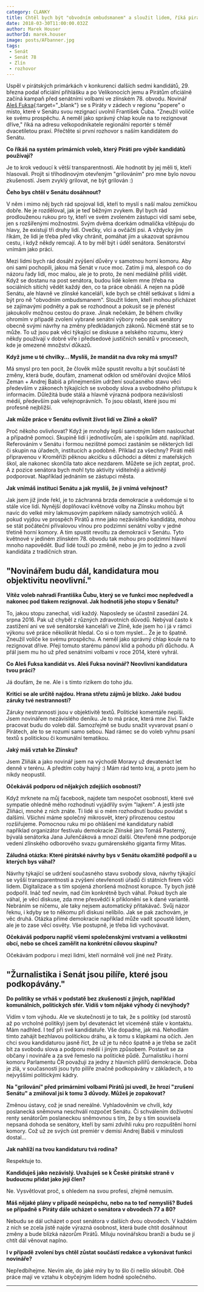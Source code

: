 ```yaml
---
category: CLANKY
title: Chtěl bych být "obvodním ombudsmanem" a sloužit lidem, říká pirátský kandidát do Senátu Aleš Fuksa
date: 2018-03-30T11:00:00.032Z
author: Marek Houser
authorId: marek.houser
image: posts/AFbanner.jpg
tags: 
 - Senát
 - Senát 78
 - Zlín
 - rozhovor
---
```

Uspěl v pirátských primárkách v konkurenci dalších sedmi kandidátů, 29. března podal oficiální přihlášku a po Velikonocích jemu a Pirátům oficiálně začíná kampaň před senátními volbami ve zlínském 78. obvodu. Novinář [Aleš Fuksa](https://www.alesfuksa.cz){:target="_blank"} se s Piráty v zádech v regionu "popere" o místo, které v Senátu svou rezignací uvolnil František Čuba. "Zneužil voliče ke svému prospěchu. A neměl jako správný chlap koule na to rezignovat dříve," říká na adresu velkopodnikatele regionální reportér s téměř dvacetiletou praxí. Přečtěte si první rozhovor s naším kandidátem do Senátu.

__Co říkáš na systém primárních voleb, který Piráti pro výběr kandidátů používají?__

Je to krok vedoucí k větší transparentnosti. Ale hodnotit by jej měli ti, kteří hlasovali. Projít si tříhodinovým otevřeným "grilováním" pro mne bylo novou zkušeností. Jsem zvyklý grilovat, ne být grilován :)

__Čeho bys chtěl v Senátu dosáhnout?__

V něm i mimo něj bych rád spojoval lidi, kteří to myslí s naší malou zemičkou dobře. Ne je rozděloval, jak je teď běžným zvykem. Byl bych rád prodlouženou rukou pro ty, kteří ve svém zvoleném zástupci vidí sami sebe, jen s rozšířenými možnostmi. Svým dvěma dcerkám odmalička vštěpuju do hlavy, že existují tři druhy lidí. Ovečky, vlci a ovčáčtí psi. A vždycky jim říkám, že lidi je třeba před vlky chránit, pomáhat jim a ukazovat správnou cestu, i když někdy remcají. A to by měl být i úděl senátora. Senátorství vnímám jako práci.

Mezi lidmi bych rád dosáhl zvýšení důvěry v samotnou horní komoru. Aby oni sami pochopili, jakou má Senát v ruce moc. Zatím ji má, alespoň co do názoru řady lidí, moc malou, ale je to proto, že není mediálně příliš vidět. Když se dostanu na post senátora, budou lidé kolem mne (třeba na sociálních sítích) vědět každý den, co ta práce obnáší. A nejen na půdě Senátu, ale hlavně ve zlínské kanceláři, kde bych se chtěl setkávat s lidmi a být pro ně "obvodním ombudsmanem". Sloužit lidem, kteří mohou přicházet se zajímavými podněty a pak se rozhodnout a pokusit se je přenést jakoukoliv možnou cestou do praxe.
Jinak nečekám, že během chvilky ohromím v případě zvolení vybrané senátní výbory nebo pak senátory obecně svými návrhy na změny předkládaných zákonů. Nicméně stát se to může. To už jsou pak věci týkající se diskuse a selského rozumu, který někdy používají v dobré víře i předsedové justičních senátů v procesech, kde je omezené množství důkazů.

__Když jsme u té chvilky... Myslíš, že mandát na dva roky má smysl?__

Má smysl pro ten pocit, že člověk může spustit revoltu a být součástí té změny, která bude, doufám, znamenat odklon od směřování dvojice Miloš Zeman + Andrej Babiš a přinejmenším udržení současného stavu věci především v zákonech týkajících se svobody slova a svobodného přístupu k informacím. Důležitá bude stálá a hlavně výrazná podpora nezávislosti médií, především pak veřejnoprávních. To jsou oblasti, které jsou mi profesně nejbližší.

__Jak může práce v Senátu ovlivnit život lidí ve Zlíně a okolí?__

Proč někoho ovlivňovat? Když je mnohdy lepší samotným lidem naslouchat a případně pomoci. Skupině lidí i jednotlivcům, ale i spolkům atd. například. Referováním v Senátu i formou nezištné pomoci zastáním se některých lidí či skupin na úřadech, institucích a podobně. Příklad za všechny? Piráti měli připravenou v Kroměříži pěknou akcičku s důchodci a dětmi z mateřských škol, ale nakonec skončila tato akce nezdarem. Můžete se jich zeptat, proč. A z pozice senátora bych mohl tyto aktivity viditelněji a aktivněji podporovat. Například jednáním se zástupci města.

__Jak vnímáš instituci Senátu a jak myslíš, že ji vnímá veřejnost?__

Jak jsem již jinde řekl, je to záchranná brzda demokracie a uvědomuje si to stále více lidí. Nynější doplňovací květnové volby na Zlínsku mohou být navíc do velké míry lakmusovým papírkem nálady samotných voličů. A pokud vyjdou ve prospěch Pirátů a mne jako nezávislého kandidáta, mohou se stát počáteční přívalovou vlnou pro podzimní senátní volby v jedné třetině horní komory. A tím spustit revoltu za demokracii v Senátu. Tyto květnové v jediném zlínském 78. obvodu tak mohou pro podzimní hlavní mnoho napovědět. Buď lidé touží po změně, nebo je jim to jedno a zvolí kandidáta z tradičních stran.


## __"Novinářem budu dál, kandidatura mou objektivitu neovlivní."__


__Vítěz voleb nahradí Františka Čubu, který se ve funkci moc nepředvedl a nakonec pod tlakem rezignoval. Jak hodnotíš jeho stopu v Senátu?__

To, jakou stopu zanechal, vidí každý. Naposledy se účastnil zasedání 24. srpna 2016. Pak už chyběl z různých zdravotních důvodů. Nebýval často k zastižení ani ve své senátorské kanceláři ve Zlíně, kde jsem ho i já v rámci výkonu své práce několikrát hledal. Co si o tom myslet... Že je to špatně. Zneužil voliče ke svému prospěchu. A neměl jako správný chlap koule na to rezignovat dříve. Přeji tomuto starému pánovi klid a pohodu při důchodu. A přál jsem mu ho už před senátními volbami v roce 2014, které vyhrál.

__Co Aleš Fuksa kandidát vs. Aleš Fuksa novinář? Neovlivní kandidatura tvou práci?__

Já doufám, že ne. Ale i s tímto rizikem do toho jdu.

__Kritici se ale určitě najdou. Hrana střetu zájmů je blízko. Jaké budou záruky tvé nestrannosti?__

Záruky nestrannosti jsou v objektivitě textů. Politické komentáře nepíši. Jsem novinářem nezávislého deníku. Je to má práce, která mne živí. Takže pracovat budu do voleb dál. Samozřejmě se budu snažit vyvarovat psaní o Pirátech, ale to se rozumí samo sebou. Nad rámec se do voleb vyhnu psaní textů s politickou či komunální tematikou.

__Jaký máš vztah ke Zlínsku?__

Jsem Zlíňák a jako novinář jsem na východě Moravy už devatenáct let denně v terénu. A předtím coby hajný :) Mám rád tento kraj, a proto jsem ho nikdy neopustil.

__Očekáváš podporu od nějakých zdejších osobností?__

Když mrknete na můj facebook, najdete tam nespočet osobností, které své sympatie ohledně mého rozhodnutí vyjádřily svým "lajkem". A jestli jste Zlíňáci, mnohé z nich znáte. Ti lidé si o mém rozhodnutí budou povídat s dalšími. Všichni máme společný mikrosvět, který přirozenou cestou rozšiřujeme. Pomocnou ruku mi po ohlášení mé kandidatury nabídl například organizátor festivalu demokracie Zlínské jaro Tomáš Pasterný, bývalá senátorka Jana Juřenčáková a mnozí další. Otevřeně mne podporuje vedení zlínského odborového svazu gumárenského giganta firmy Mitas.

__Záludná otázka: Které pirátské návrhy bys v Senátu okamžitě podpořil a u kterých bys váhal?__

Návrhy týkající se udržení současného stavu svobody slova, návrhy týkající se vyšší transparentnosti a zvýšení otevřenosti úřadů či státních firem vůči lidem. Digitalizace a s tím spojená zhoršená možnost korupce. Ty bych jistě podpořil. Ináč teď nevím, nad čím konkrétně bych váhal. Pokud bych ale váhal, je věcí diskuse, zda mne přesvědčí k přiklonění se k dané variantě. Nebráním se ničemu, ale taky nejsem automatický přitakávač. Svůj názor řeknu, i kdyby se to někomu při diskusi nelíbilo. Jak se pak zachovám, je věc druhá. Otázka přímé demokracie například může vadit spoustě lidem, ale je to zase věcí osvěty. Vše postupně, je třeba lidi vychovávat.

__Očekáváš podporu napříč všemi společenskými vrstvami a velikostmi obcí, nebo se chceš zaměřit na konkrétní cílovou skupinu?__

Očekávám podporu i mezi lidmi, kteří normálně volí jiné než Piráty.


## __"Žurnalistika i Senát jsou pilíře, které jsou podkopávány."__


__Do politiky se vrháš v podstatě bez zkušeností z jiných, například komunálních, politických sfér. Vidíš v tom nějaké výhody či nevýhody?__

Vidím v tom výhodu. Ale ve skutečnosti je to tak, že s politiky (od starostů až po vrcholné politiky) jsem byl devatenáct let víceméně stále v kontaktu. Mám nadhled. I teď při své kandidatuře. Vše dopadne, jak má. Nehodlám tímto zahájit bezhlavou politickou dráhu, a k tomu s klapkami na očích. Jen chci svou kandidaturou jasně říct, že už je tu něco špatně a je třeba se začít bít za svobodu slova a podporu médií i jiným způsobem. Postavit se za občany i novináře a za své řemeslo na politické půdě. Žurnalistiku i horní komoru Parlamentu ČR považuji za jedny z hlavních pilířů demokracie. Doba je zlá, v současnosti jsou tyto  pilíře značně podkopávány v základech, a to nejvyššími politickými kádry.

__Na "grilování" před primárními volbami Pirátů jsi uvedl, že hrozí "zrušení Senátu" a zmiňoval jsi k tomu 3 důvody. Můžeš je zopakovat?__

Změnou ústavy, což je snad nereálné. Vyhladověním ve chvíli, kdy poslanecká sněmovna neschválí rozpočet Senátu. Či schválením doživotní renty senátorům poslaneckou sněmovnou s tím, že by s tím souvisela nepsaná dohoda se senátory, kteří by sami zdvihli ruku pro rozpuštění horní komory. Což už ze svých úst premiér v demisi Andrej Babiš v minulosti dostal...

__Jak nahlíží na tvou kandidaturu tvá rodina?__

Respektuje to.

__Kandiduješ jako nezávislý. Uvažuješ se k České pirátské straně v budoucnu přidat jako její člen?__

Ne. Vysvětlovat proč, s ohledem na svou profesi, zřejmě nemusím.

__Máš nějaké plány v případě neúspěchu, nebo na to teď nemyslíš? Budeš se případně s Piráty dále ucházet o senátora v obvodech 77 a 80?__

Nebudu se dál ucházet o post senátora v dalších dvou obvodech. V každém z nich se zcela jistě najde výrazná osobnost, která bude chtít dosáhnout změny a bude blízká názorům Pirátů. Miluju novinářskou branži a budu se jí chtít dál věnovat naplno.

__I v případě zvolení bys chtěl zůstat součástí redakce a vykonávat funkci novináře?__

Nepředbíhejme. Nevím ale, do jaké míry by to šlo či nešlo skloubit. Obě práce mají ve vztahu k obyčejným lidem hodně společného.

- - -
